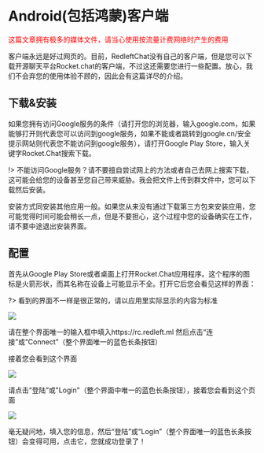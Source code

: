 # Android(包括鸿蒙)客户端

<font color='red'>这篇文章拥有极多的媒体文件，请当心使用按流量计费网络时产生的费用</font>

客户端永远是好过网页的。目前，RedleftChat没有自己的客户端，但是您可以下载开源聊天平台Rocket.chat的客户端，不过这还需要您进行一些配置。放心，我们不会弃您的使用体验不顾的，因此会有这篇详尽的介绍。

## 下载&安装

如果您拥有访问Google服务的条件（请打开您的浏览器，输入google.com，如果能够打开则代表您可以访问到google服务，如果不能或者跳转到google.cn/安全提示网站则代表您不能访问到google服务），请打开Google Play Store，输入关键字Rocket.Chat搜索下载。

!> 不能访问Google服务？请不要擅自尝试网上的方法或者自己去网上搜索下载，这可能会给您的设备甚至您自己带来威胁。我会把文件上传到群文件中，您可以下载然后安装。

安装方式同安装其他应用一般。如果您从来没有通过下载第三方包来安装应用，您可能觉得时间可能会稍长一点，但是不要担心，这个过程中您的设备确实在工作，请不要中途退出安装界面。

## 配置

首先从Google Play Store或者桌面上打开Rocket.Chat应用程序。这个程序的图标是火箭形状，而其名称在设备上可能显示不全。打开它后您会看见这样的界面：

?> 看到的界面不一样是很正常的，请以应用里实际显示的内容为标准

![](https://s6.jpg.cm/2022/01/12/Lszmst.jpg)

请在整个界面唯一的输入框中填入https://rc.redleft.ml 然后点击“连接”或“Connect”（整个界面唯一的蓝色长条按钮）

接着您会看到这个界面

![](https://s6.jpg.cm/2022/01/12/LszyJh.jpg)

请点击“登陆”或"Login"（整个界面中唯一的蓝色长条按钮），接着您会看到这个页面

![](https://s6.jpg.cm/2022/01/12/LszDxL.jpg)

毫无疑问地，填入您的信息，然后“登陆”或“Login”（整个界面唯一的蓝色长条按钮）会变得可用，点击它，您就成功登录了！